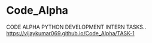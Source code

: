 # Code_Alpha
CODE ALPHA PYTHON DEVELOPMENT INTERN TASKS..
https://vijaykumar069.github.io/Code_Alpha/TASK-1
